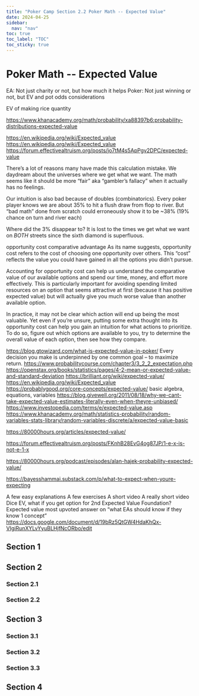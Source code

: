```yaml
---
title: "Poker Camp Section 2.2 Poker Math -- Expected Value"
date: 2024-04-25
sidebar:
  nav: "nav"
toc: true
toc_label: "TOC"
toc_sticky: true
---
```


# Poker Math -- Expected Value
EA: Not just charity or not, but how much it helps
Poker: Not just winning or not, but EV and pot odds considerations 

EV of making rice quantity 

https://www.khanacademy.org/math/probability/xa88397b6:probability-distributions-expected-value

https://en.wikipedia.org/wiki/Expected_value
https://en.wikipedia.org/wiki/Expected_value
https://forum.effectivealtruism.org/posts/jo7tM4s5ApPgv2DPC/expected-value


There’s a lot of reasons many have made this calculation mistake. We daydream about the universes where we get what we want. The math seems like it should be more “fair” aka “gambler’s fallacy” when it actually has no feelings. 

Our intuition is also bad because of doubles (combinatorics). Every poker player knows we are about  35% to hit a flush draw from flop to river. But “bad math” done from scratch could erroneously show it to be ~38% (19% chance on turn and river each) 

Where did the 3% disappear to? It is lost to the times we get what we want on *BOTH* streets since the sixth diamond is superfluous. 

opportunity cost
comparative advantage
As its name suggests, opportunity cost refers to the cost of choosing one opportunity over others. This “cost” reflects the value you could have gained in all the options you didn’t pursue.

Accounting for opportunity cost can help us understand the comparative value of our available options and spend our time, money, and effort more effectively. This is particularly important for avoiding spending limited resources on an option that seems attractive at first (because it has positive expected value) but will actually give you much worse value than another available option.

In practice, it may not be clear which action will end up being the most valuable. Yet even if you’re unsure, putting some extra thought into its opportunity cost can help you gain an intuition for what actions to prioritize. To do so, figure out which options are available to you, try to determine the overall value of each option, then see how they compare.



https://blog.gtowizard.com/what-is-expected-value-in-poker/
Every decision you make is underpinned by one common goal – to maximize return.
https://www.probabilitycourse.com/chapter3/3_2_2_expectation.php 
https://openstax.org/books/statistics/pages/4-2-mean-or-expected-value-and-standard-deviation
https://brilliant.org/wiki/expected-value/ 
https://en.wikipedia.org/wiki/Expected_value 
https://probablygood.org/core-concepts/expected-value/ 
basic algebra, equations, variables
https://blog.givewell.org/2011/08/18/why-we-cant-take-expected-value-estimates-literally-even-when-theyre-unbiased/  
https://www.investopedia.com/terms/e/expected-value.asp 
https://www.khanacademy.org/math/statistics-probability/random-variables-stats-library/random-variables-discrete/a/expected-value-basic

https://80000hours.org/articles/expected-value/ 

https://forum.effectivealtruism.org/posts/FKnhB28EvG4og87JP/1-e-x-is-not-e-1-x

https://80000hours.org/podcast/episodes/alan-hajek-probability-expected-value/   

https://bayesshammai.substack.com/p/what-to-expect-when-youre-expecting 

A few easy explanations
A few exercises
A short video
A really short video 
Dice EV, what if you get option for 2nd
Expected Value Foundation?
Expected value most upvoted answer on “what EAs should know if they know 1 concept”
https://docs.google.com/document/d/19bRz5QtGW4HdaKhQx-VIgiRunXYLvYyuBLHjfNcORbo/edit 

## Section 1

## Section 2
### Section 2.1
### Section 2.2


## Section 3
### Section 3.1
### Section 3.2
### Section 3.3

## Section 4
